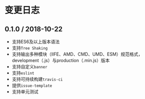# 变更日志

## 0.1.0 / 2018-10-22

- 支持ES6及以上版本语法
- 支持`Tree Shaking`
- 支持输出多种模块（IIFE、AMD、CMD、UMD、ESM）规范格式，development（.js）与production（.min.js）版本
- 支持自定义`banner`
- 支持`eslint`
- 支持可持续构建`travis-ci`
- 提供`issue-template`
- 支持单元测试
